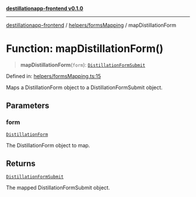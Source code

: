 [**destillationapp-frontend v0.1.0**](../../../README.md)

***

[destillationapp-frontend](../../../modules.md) / [helpers/formsMapping](../README.md) / mapDistillationForm

# Function: mapDistillationForm()

> **mapDistillationForm**(`form`): [`DistillationFormSubmit`](../../../types/forms/distillationForm/interfaces/DistillationFormSubmit.md)

Defined in: [helpers/formsMapping.ts:15](https://github.com/DestillApp/main/blob/76aba95a5d8c1d9174ebde73d7b50f0ea64b491a/frontend/src/helpers/formsMapping.ts#L15)

Maps a DistillationForm object to a DistillationFormSubmit object.

## Parameters

### form

[`DistillationForm`](../../../types/forms/distillationForm/interfaces/DistillationForm.md)

The DistillationForm object to map.

## Returns

[`DistillationFormSubmit`](../../../types/forms/distillationForm/interfaces/DistillationFormSubmit.md)

The mapped DistillationFormSubmit object.
